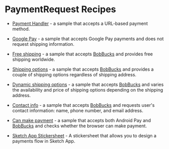 # PaymentRequest Recipes

- [Payment Handler](https://googlechrome.github.io/samples/paymentrequest/payment-handler/) -
a sample that accepts a URL-based payment method.

- [Google Pay](https://googlechrome.github.io/samples/paymentrequest/google-pay/) -
a sample that accepts Google Pay payments and does not request shipping
information.

- [Free shipping](https://googlechrome.github.io/samples/paymentrequest/free-shipping/) -
a sample that accepts [BobBucks](https://bobbucks.dev) and provides free shipping worldwide.

- [Shipping options](https://googlechrome.github.io/samples/paymentrequest/shipping-options/) -
a sample that accepts [BobBucks](https://bobbucks.dev) and provides a couple of shipping
options regardless of shipping address.

- [Dynamic shipping options](https://googlechrome.github.io/samples/paymentrequest/dynamic-shipping/) -
a sample that accepts [BobBucks](https://bobbucks.dev) and varies the availability and price
of shipping options depending on the shipping address.

- [Contact info](https://googlechrome.github.io/samples/paymentrequest/contact-info/) -
a sample that accepts [BobBucks](https://bobbucks.dev) and requests user's contact
information: name, phone number, and email address.

- [Can make payment](https://googlechrome.github.io/samples/paymentrequest/can-make-payment/) -
a sample that accepts both Android Pay and [BobBucks](https://bobbucks.dev) and checks whether the browser can 
make payment.

- [Sketch App Stickersheet](https://googlechrome.github.io/samples/paymentrequest/stickersheet/) -
A stickersheet that allows you to design a payments flow in Sketch App.
